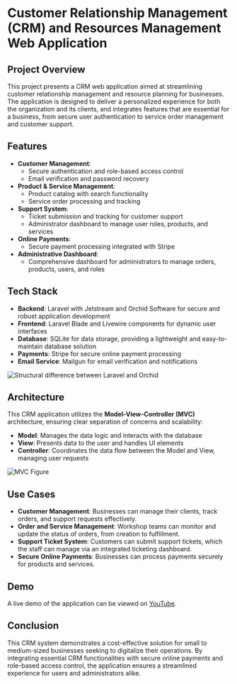 # Customer Relationship Management (CRM) and Resources Management Web Application

## Project Overview
This project presents a CRM web application aimed at streamlining customer relationship management and resource planning for businesses. The application is designed to deliver a personalized experience for both the organization and its clients, and integrates features that are essential for a business, from secure user authentication to service order management and customer support.

## Features
- **Customer Management**: 
  - Secure authentication and role-based access control
  - Email verification and password recovery
- **Product & Service Management**:
  - Product catalog with search functionality
  - Service order processing and tracking
- **Support System**:
  - Ticket submission and tracking for customer support
  - Administrator dashboard to manage user roles, products, and services
- **Online Payments**:
  - Secure payment processing integrated with Stripe
- **Administrative Dashboard**:
  - Comprehensive dashboard for administrators to manage orders, products, users, and roles

## Tech Stack
- **Backend**: Laravel with Jetstream and Orchid Software for secure and robust application development
- **Frontend**: Laravel Blade and Livewire components for dynamic user interfaces
- **Database**: SQLite for data storage, providing a lightweight and easy-to-maintain database solution
- **Payments**: Stripe for secure online payment processing
- **Email Service**: Mailgun for email verification and notifications

![Structural difference between Laravel and Orchid](https://github.com/user-attachments/assets/cd62b52d-1611-4a53-a779-a02580024cf2)

## Architecture
This CRM application utilizes the **Model-View-Controller (MVC)** architecture, ensuring clear separation of concerns and scalability:
- **Model**: Manages the data logic and interacts with the database
- **View**: Presents data to the user and handles UI elements
- **Controller**: Coordinates the data flow between the Model and View, managing user requests

![MVC Figure](https://github.com/user-attachments/assets/5c346f01-7364-414a-ae93-cfce33c269c0)


## Use Cases
- **Customer Management**: Businesses can manage their clients, track orders, and support requests effectively.
- **Order and Service Management**: Workshop teams can monitor and update the status of orders, from creation to fulfillment.
- **Support Ticket System**: Customers can submit support tickets, which the staff can manage via an integrated ticketing dashboard.
- **Secure Online Payments**: Businesses can process payments securely for products and services.

## Demo
A live demo of the application can be viewed on [YouTube](https://www.youtube.com/watch?v=2tX74lfBLR0).

## Conclusion
This CRM system demonstrates a cost-effective solution for small to medium-sized businesses seeking to digitalize their operations. By integrating essential CRM functionalities with secure online payments and role-based access control, the application ensures a streamlined experience for users and administrators alike.
